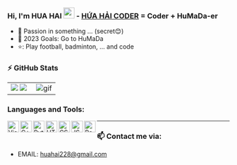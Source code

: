 ### Hi, I'm HUA HAI <img src="https://media.giphy.com/media/hvRJCLFzcasrR4ia7z/giphy.gif" width="25px"> -  [HỨA HẢI CODER][website] = Coder + HuMaDa-er


- 🔭 Passion in something ... (secret😊)
- 💪 2023 Goals: Go to HuMaDa
- ⭐: Play football, badminton, ... and code

### :zap: GitHub Stats

<table>
<tr>
  <td width="48%">
    <img src="https://github-readme-stats.vercel.app/api?username=HuaHai08&show_icons=true&hide=contribs,issues&hide_border=true" />
    <img src="https://github-readme-stats.vercel.app/api/top-langs/?username=HuaHai08&layout=compact&show_icons=true&hide_border=true" />
  </td>
  <td width="52%"><img alt="gif" align="right" src="https://cdn.dribbble.com/users/1059583/screenshots/4171367/coding-freak.gif"/></td>
</tr>
<table>

### Languages and Tools:
<img align="left" alt="Visual Studio Code" width="26px" src="https://upload.wikimedia.org/wikipedia/commons/thumb/9/9a/Visual_Studio_Code_1.35_icon.svg/512px-Visual_Studio_Code_1.35_icon.svg.png" />
<img align="left" alt="C++" width="26px" src="https://cdn-icons-png.flaticon.com/512/6132/6132222.png" />
<img align="left" alt="Python" width="26px" src="https://cdn.iconscout.com/icon/free/png-256/python-3521655-2945099.png" /> 
<img align="left" alt="HTML" width="26px" src="https://cdn-icons-png.flaticon.com/512/888/888859.png" /> 
<img align="left" alt="CSS" width="26px" src="https://cdn-icons-png.flaticon.com/512/888/888847.png" /> 
<img align="left" alt="JS" width="26px" src="https://codegame.techmaster.vn/img/javascript-2752148-2284965.png" />
<img align="left" alt="Pascal" width="26px" src="https://wiki.freepascal.org/images/f/fd/Lazarus-icons-lpr-proposal-bpsoftware.png" />
  
---

### 📫 Contact me via:
- EMAIL: huahai228@gmail.com

[website]: https://www.facebook.com/huahai.08/

